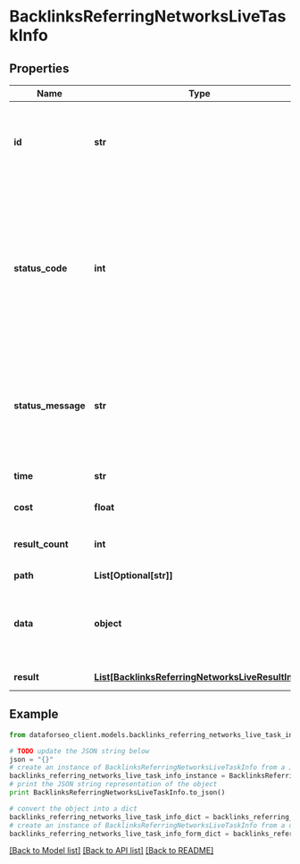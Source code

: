 # BacklinksReferringNetworksLiveTaskInfo


## Properties

Name | Type | Description | Notes
------------ | ------------- | ------------- | -------------
**id** | **str** | task identifier unique task identifier in our system in the UUID format | [optional] 
**status_code** | **int** | status code of the task generated by DataForSEO, can be within the following range: 10000-60000 you can find the full list of the response codes here | [optional] 
**status_message** | **str** | informational message of the task you can find the full list of general informational messages here | [optional] 
**time** | **str** | execution time, seconds | [optional] 
**cost** | **float** | total tasks cost, USD | [optional] 
**result_count** | **int** | number of elements in the result array | [optional] 
**path** | **List[Optional[str]]** | URL path | [optional] 
**data** | **object** | contains the same parameters that you specified in the POST request | [optional] 
**result** | [**List[BacklinksReferringNetworksLiveResultInfo]**](BacklinksReferringNetworksLiveResultInfo.md) | array of results | [optional] 

## Example

```python
from dataforseo_client.models.backlinks_referring_networks_live_task_info import BacklinksReferringNetworksLiveTaskInfo

# TODO update the JSON string below
json = "{}"
# create an instance of BacklinksReferringNetworksLiveTaskInfo from a JSON string
backlinks_referring_networks_live_task_info_instance = BacklinksReferringNetworksLiveTaskInfo.from_json(json)
# print the JSON string representation of the object
print BacklinksReferringNetworksLiveTaskInfo.to_json()

# convert the object into a dict
backlinks_referring_networks_live_task_info_dict = backlinks_referring_networks_live_task_info_instance.to_dict()
# create an instance of BacklinksReferringNetworksLiveTaskInfo from a dict
backlinks_referring_networks_live_task_info_form_dict = backlinks_referring_networks_live_task_info.from_dict(backlinks_referring_networks_live_task_info_dict)
```
[[Back to Model list]](../README.md#documentation-for-models) [[Back to API list]](../README.md#documentation-for-api-endpoints) [[Back to README]](../README.md)


